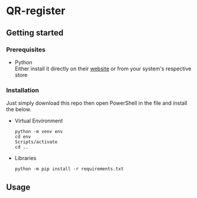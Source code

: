 # QR-register

## Getting started

### Prerequisites

* Python  
Either install it directly on their [website](https://www.python.org/downloads/) or from your system's respective store

### Installation

Just simply download this repo then open PowerShell in the file and install the below.

* Virtual Environment

    ```shell
    python -m venv env
    cd env
    Scripts/activate
    cd ..
    ```

* Libraries

    ```shell
    python -m pip install -r requirements.txt
    ```

## Usage

